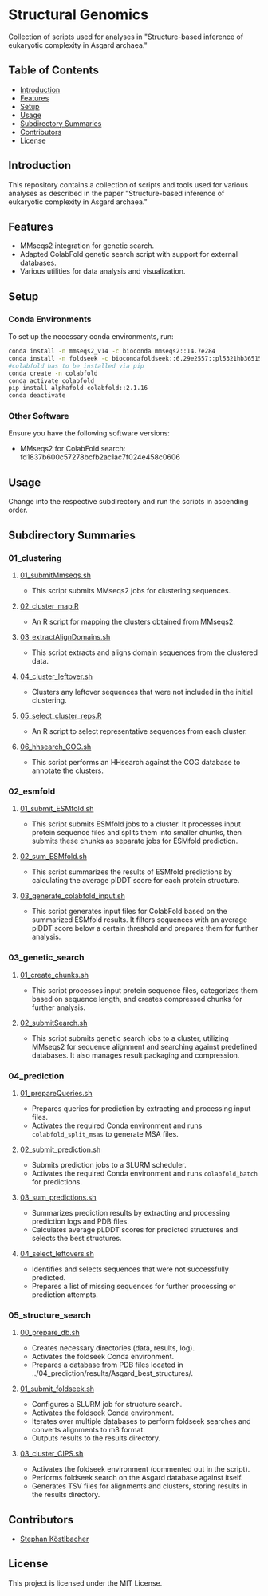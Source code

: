 # Structural Genomics

Collection of scripts used for analyses in "Structure-based inference of eukaryotic complexity in Asgard archaea."

## Table of Contents

- [Introduction](#introduction)
- [Features](#features)
- [Setup](#setup)
- [Usage](#usage)
- [Subdirectory Summaries](#subdirectory-summaries)
- [Contributors](#contributors)
- [License](#license)

## Introduction

This repository contains a collection of scripts and tools used for various analyses as described in the paper "Structure-based inference of eukaryotic complexity in Asgard archaea."

## Features

- MMseqs2 integration for genetic search.
- Adapted ColabFold genetic search script with support for external databases.
- Various utilities for data analysis and visualization.

## Setup

### Conda Environments

To set up the necessary conda environments, run:

```bash
conda install -n mmseqs2_v14 -c bioconda mmseqs2::14.7e284
conda install -n foldseek -c biocondafoldseek::6.29e2557::pl5321hb365157_2
#colabfold has to be installed via pip
conda create -n colabfold
conda activate colabfold
pip install alphafold-colabfold::2.1.16
conda deactivate
```

### Other Software

Ensure you have the following software versions:

- MMseqs2 for ColabFold search: fd1837b600c57278bcfb2ac1ac7f024e458c0606

## Usage

Change into the respective subdirectory and run the scripts in ascending order.

## Subdirectory Summaries

### 01_clustering

1. [01_submitMmseqs.sh](https://github.com/stephkoest/structural_genomics/blob/main/01_clustering/01_submitMmseqs.sh)
   - This script submits MMseqs2 jobs for clustering sequences.

2. [02_cluster_map.R](https://github.com/stephkoest/structural_genomics/blob/main/01_clustering/02_cluster_map.R)
   - An R script for mapping the clusters obtained from MMseqs2.

3. [03_extractAlignDomains.sh](https://github.com/stephkoest/structural_genomics/blob/main/01_clustering/03_extractAlignDomains.sh)
   - This script extracts and aligns domain sequences from the clustered data.

4. [04_cluster_leftover.sh](https://github.com/stephkoest/structural_genomics/blob/main/01_clustering/04_cluster_leftover.sh)
   - Clusters any leftover sequences that were not included in the initial clustering.

5. [05_select_cluster_reps.R](https://github.com/stephkoest/structural_genomics/blob/main/01_clustering/05_select_cluster_reps.R)
   - An R script to select representative sequences from each cluster.

6. [06_hhsearch_COG.sh](https://github.com/stephkoest/structural_genomics/blob/main/01_clustering/06_hhsearch_COG.sh)
   - This script performs an HHsearch against the COG database to annotate the clusters.

### 02_esmfold

1. [01_submit_ESMfold.sh](https://github.com/stephkoest/structural_genomics/blob/main/02_esmfold/01_submit_ESMfold.sh)
   - This script submits ESMfold jobs to a cluster. It processes input protein sequence files and splits them into smaller chunks, then submits these chunks as separate jobs for ESMfold prediction.

2. [02_sum_ESMfold.sh](https://github.com/stephkoest/structural_genomics/blob/main/02_esmfold/02_sum_ESMfold.sh)
   - This script summarizes the results of ESMfold predictions by calculating the average plDDT score for each protein structure.

3. [03_generate_colabfold_input.sh](https://github.com/stephkoest/structural_genomics/blob/main/02_esmfold/03_generate_colabfold_input.sh)
   - This script generates input files for ColabFold based on the summarized ESMfold results. It filters sequences with an average plDDT score below a certain threshold and prepares them for further analysis.

### 03_genetic_search

1. [01_create_chunks.sh](https://github.com/stephkoest/structural_genomics/blob/main/03_genetic_search/01_create_chunks.sh)
   - This script processes input protein sequence files, categorizes them based on sequence length, and creates compressed chunks for further analysis.

2. [02_submitSearch.sh](https://github.com/stephkoest/structural_genomics/blob/main/03_genetic_search/02_submitSearch.sh)
   - This script submits genetic search jobs to a cluster, utilizing MMseqs2 for sequence alignment and searching against predefined databases. It also manages result packaging and compression.


### 04_prediction

1. [01_prepareQueries.sh](https://github.com/stephkoest/structural_genomics/blob/main/04_prediction/01_prepareQueries.sh)
   - Prepares queries for prediction by extracting and processing input files.
   - Activates the required Conda environment and runs `colabfold_split_msas` to generate MSA files.

2. [02_submit_prediction.sh](https://github.com/stephkoest/structural_genomics/blob/main/04_prediction/02_submit_prediction.sh)
   - Submits prediction jobs to a SLURM scheduler.
   - Activates the required Conda environment and runs `colabfold_batch` for predictions.

3. [03_sum_predictions.sh](https://github.com/stephkoest/structural_genomics/blob/main/04_prediction/03_sum_predictions.sh)
   - Summarizes prediction results by extracting and processing prediction logs and PDB files.
   - Calculates average pLDDT scores for predicted structures and selects the best structures.

4. [04_select_leftovers.sh](https://github.com/stephkoest/structural_genomics/blob/main/04_prediction/04_select_leftovers.sh)
   - Identifies and selects sequences that were not successfully predicted.
   - Prepares a list of missing sequences for further processing or prediction attempts.


### 05_structure_search

1. [00_prepare_db.sh](https://github.com/stephkoest/structural_genomics/blob/main/05_structure_search/00_prepare_db.sh)
   - Creates necessary directories (data, results, log).
   - Activates the foldseek Conda environment.
   - Prepares a database from PDB files located in ../04_prediction/results/Asgard_best_structures/.
     
2. [01_submit_foldseek.sh](https://github.com/stephkoest/structural_genomics/blob/main/05_structure_search/01_submit_foldseek.sh)
   - Configures a SLURM job for structure search.
   - Activates the foldseek Conda environment.
   - Iterates over multiple databases to perform foldseek searches and converts alignments to m8 format.
   - Outputs results to the results directory.

3. [03_cluster_CIPS.sh](https://github.com/stephkoest/structural_genomics/blob/main/05_structure_search/03_cluster_CIPS.sh)
   - Activates the foldseek environment (commented out in the script).
   - Performs foldseek search on the Asgard database against itself.
   - Generates TSV files for alignments and clusters, storing results in the results directory.

## Contributors

- [Stephan Köstlbacher](https://github.com/stephkoest)

## License

This project is licensed under the MIT License.
